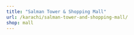 ```yaml
---
title: "Salman Tower & Shopping Mall"
url: /karachi/salman-tower-and-shopping-mall/
shop: mall
---
```

